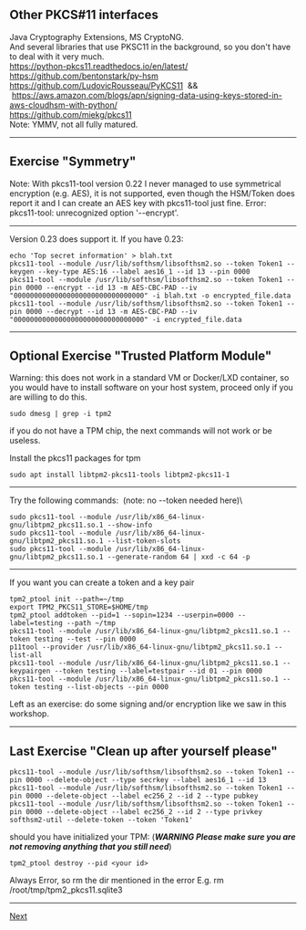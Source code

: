 ## Other PKCS#11 interfaces
Java Cryptography Extensions, MS CryptoNG.\
And several libraries that use PKSC11 in the background, so you don't
have to deal with it very much.\
<https://python-pkcs11.readthedocs.io/en/latest/>\
<https://github.com/bentonstark/py-hsm>\
<https://github.com/LudovicRousseau/PyKCS11>  &&
 <https://aws.amazon.com/blogs/apn/signing-data-using-keys-stored-in-aws-cloudhsm-with-python/>\
<https://github.com/miekg/pkcs11>\
Note: YMMV, not all fully matured.

--------------------
## Exercise "Symmetry"
Note: With pkcs11-tool version 0.22 I never managed to use symmetrical encryption (e.g. AES), it is not supported, even though the
HSM/Token does report it and I can create an AES key with pkcs11-tool just fine.
Error: pkcs11-tool: unrecognized option '--encrypt'.

-------------------
Version 0.23 does support it. If you have 0.23:
```
echo 'Top secret information' > blah.txt
pkcs11-tool --module /usr/lib/softhsm/libsofthsm2.so --token Token1 --keygen --key-type AES:16 --label aes16_1 --id 13 --pin 0000
pkcs11-tool --module /usr/lib/softhsm/libsofthsm2.so --token Token1 --pin 0000 --encrypt --id 13 -m AES-CBC-PAD --iv "00000000000000000000000000000000" -i blah.txt -o encrypted_file.data
pkcs11-tool --module /usr/lib/softhsm/libsofthsm2.so --token Token1 --pin 0000 --decrypt --id 13 -m AES-CBC-PAD --iv "00000000000000000000000000000000" -i encrypted_file.data
```

---------------
## Optional Exercise "Trusted Platform Module"
Warning: this does not work in a standard VM or Docker/LXD container, so
you would have to install software on your host system, proceed only
if you are willing to do this.

```
sudo dmesg | grep -i tpm2
```
if you do not have a TPM chip, the next commands will not work or be useless.


Install the pkcs11 packages for tpm
```
sudo apt install libtpm2-pkcs11-tools libtpm2-pkcs11-1
```

--------------
Try the following commands:
 (note: no --token needed here)\
```
sudo pkcs11-tool --module /usr/lib/x86_64-linux-gnu/libtpm2_pkcs11.so.1 --show-info
sudo pkcs11-tool --module /usr/lib/x86_64-linux-gnu/libtpm2_pkcs11.so.1 --list-token-slots
sudo pkcs11-tool --module /usr/lib/x86_64-linux-gnu/libtpm2_pkcs11.so.1 --generate-random 64 | xxd -c 64 -p
```

--------------
If you want you can create a token and a key pair
```
tpm2_ptool init --path=~/tmp
export TPM2_PKCS11_STORE=$HOME/tmp
tpm2_ptool addtoken --pid=1 --sopin=1234 --userpin=0000 --label=testing --path ~/tmp
pkcs11-tool --module /usr/lib/x86_64-linux-gnu/libtpm2_pkcs11.so.1 --token testing --test --pin 0000
p11tool --provider /usr/lib/x86_64-linux-gnu/libtpm2_pkcs11.so.1 --list-all
pkcs11-tool --module /usr/lib/x86_64-linux-gnu/libtpm2_pkcs11.so.1 --keypairgen --token testing --label=testpair --id 01 --pin 0000
pkcs11-tool --module /usr/lib/x86_64-linux-gnu/libtpm2_pkcs11.so.1 --token testing --list-objects --pin 0000
```
Left as an exercise: do some signing and/or encryption like we saw in this workshop.

----------
## Last Exercise "Clean up after yourself please"
```
pkcs11-tool --module /usr/lib/softhsm/libsofthsm2.so --token Token1 --pin 0000 --delete-object --type secrkey --label aes16_1 --id 13
pkcs11-tool --module /usr/lib/softhsm/libsofthsm2.so --token Token1 --pin 0000 --delete-object --label ec256_2 --id 2 --type pubkey
pkcs11-tool --module /usr/lib/softhsm/libsofthsm2.so --token Token1 --pin 0000 --delete-object --label ec256_2 --id 2 --type privkey
softhsm2-util --delete-token --token 'Token1'
```

should you have initialized your TPM:
(***WARNING Please make sure you are not removing anything that you still need***)
```
tpm2_ptool destroy --pid <your id>
```
Always Error, so rm the dir mentioned in the error
E.g. rm /root/tmp/tpm2_pkcs11.sqlite3

--------------------
[Next](https://github.com/niek-sidn/hsm_workshop/blob/main/Slide18.md)
